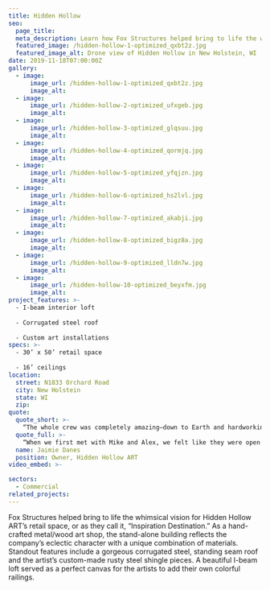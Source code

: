 ```yaml
---
title: Hidden Hollow
seo:
  page_title:
  meta_description: Learn how Fox Structures helped bring to life the whimsical vision for Hidden Hollow ART’s retail space.
  featured_image: /hidden-hollow-1-optimized_qxbt2z.jpg
  featured_image_alt: Drone view of Hidden Hollow in New Holstein, WI
date: 2019-11-18T07:00:00Z
gallery: 
  - image: 
      image_url: /hidden-hollow-1-optimized_qxbt2z.jpg
      image_alt:
  - image: 
      image_url: /hidden-hollow-2-optimized_ufxgeb.jpg
      image_alt:
  - image: 
      image_url: /hidden-hollow-3-optimized_glqsuu.jpg
      image_alt:
  - image: 
      image_url: /hidden-hollow-4-optimized_qormjq.jpg
      image_alt:
  - image: 
      image_url: /hidden-hollow-5-optimized_yfqjzn.jpg
      image_alt:
  - image: 
      image_url: /hidden-hollow-6-optimized_hs2lvl.jpg
      image_alt:
  - image: 
      image_url: /hidden-hollow-7-optimized_akabji.jpg
      image_alt:
  - image: 
      image_url: /hidden-hollow-8-optimized_bigz8a.jpg
      image_alt:
  - image: 
      image_url: /hidden-hollow-9-optimized_lldn7w.jpg
      image_alt:
  - image: 
      image_url: /hidden-hollow-10-optimized_beyxfm.jpg
      image_alt:
project_features: >-
  - I-beam interior loft
  
  - Corrugated steel roof
  
  - Custom art installations
specs: >-
  - 30’ x 50’ retail space
  
  - 16’ ceilings
location:
  street: N1833 Orchard Road
  city: New Holstein
  state: WI
  zip:
quote:
  quote_short: >-
    “The whole crew was completely amazing—down to Earth and hardworking. We would absolutely recommend Fox Structures.”
  quote_full: >-
    “When we first met with Mike and Alex, we felt like they were open and up to the challenge of creating a space with a 'wow' factor! If we had a question about anything at all, Fox Structures was awesome at explaining why/how things on the project could be done. If we needed something changed, they were accommodating. The whole crew was completely amazing—down to earth and hardworking. We would absolutely recommend Fox Structures. Their attention to detail and flexibility on design was on point.”
  name: Jaimie Danes
  position: Owner, Hidden Hollow ART
video_embed: >-

sectors:
  - Commercial
related_projects: 
---
```


Fox Structures helped bring to life the whimsical vision for Hidden Hollow ART’s retail space, or as they call it, “Inspiration Destination.” As a hand-crafted metal/wood art shop, the stand-alone building reflects the company’s eclectic character with a unique combination of materials. Standout features include a gorgeous corrugated steel, standing seam roof and the artist’s custom-made rusty steel shingle pieces. A beautiful I-beam loft served as a perfect canvas for the artists to add their own colorful railings.